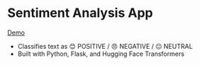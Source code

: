 # Sentiment Analysis App  
[Demo]([image](https://github.com/user-attachments/assets/82c3a779-9a6a-4054-af75-6f798686cae5))  
- Classifies text as 😊 POSITIVE / 😠 NEGATIVE / 😐 NEUTRAL  
- Built with Python, Flask, and Hugging Face Transformers  
